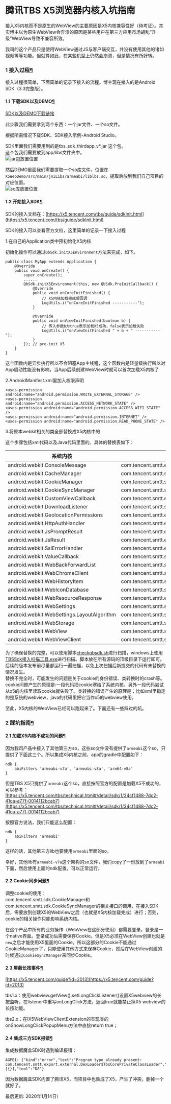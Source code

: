 # 腾讯TBS X5浏览器内核入坑指南

接入X5内核而不是原生的WebView的主要原因是X5内核兼容性好（待考证）。其实博主以为原生WebView会奔溃的原因是某些用户在第三方应用市场胡乱“升级”WebView导致不兼容所致。

我司的这个产品只是使用WebView通过JS与客户端交互，并没有使用其他的诸如视频等等功能。但就算如此，在某些机型上仍然会崩溃，但是情况有所好转。

### 1 接入过程[¶](https://blog.yorek.xyz/android/other/%E8%85%BE%E8%AE%AFX5%E5%86%85%E6%A0%B8%E5%85%A5%E5%9D%91%E6%8C%87%E5%8D%97/#1) <a href="#1" id="1"></a>

接入过程很简单，下面简单的记录下接入的流程。博主现在接入的是Android SDK（3.3完整版）。

#### 1.1 下载SDK以及DEMO[¶](https://blog.yorek.xyz/android/other/%E8%85%BE%E8%AE%AFX5%E5%86%85%E6%A0%B8%E5%85%A5%E5%9D%91%E6%8C%87%E5%8D%97/#11-sdkdemo) <a href="#11-sdkdemo" id="11-sdkdemo"></a>

[SDK以及DEMO下载链接](https://x5.tencent.com/tbs/sdk.html)

此步骤我们需要拿到两个东西：一个jar文件、一个so文件。

根据所需情况下载SDK、SDK接入示例-Android Studio。

SDK里面我们需要用到的是tbs\_sdk\_thirdapp\_v\*.jar 这个包。\
这个包我们需要放到app/libs文件夹中。\
![jar包放置位置](https://blog.yorek.xyz/assets/images/android/x5-jar%E5%8C%85%E6%94%BE%E7%BD%AE%E4%BD%8D%E7%BD%AE.png)

然后DEMO里面我们需要提取一个so库文件，位置在`X5WebDemo/src/main/jniLibs/armeabi/liblbs.so`，提取后放到我们自己项目的对应位置。\
![so库放置位置](https://blog.yorek.xyz/assets/images/android/x5-so%E5%BA%93%E6%94%BE%E7%BD%AE%E4%BD%8D%E7%BD%AE.png)

#### 1.2 开始接入SDK[¶](https://blog.yorek.xyz/android/other/%E8%85%BE%E8%AE%AFX5%E5%86%85%E6%A0%B8%E5%85%A5%E5%9D%91%E6%8C%87%E5%8D%97/#12-sdk) <a href="#12-sdk" id="12-sdk"></a>

SDK的接入文档在：[https://x5.tencent.com/tbs/guide/sdkInit.html](https://x5.tencent.com/tbs/guide/sdkInit.html)

SDK的接入可以查看官方文档，这里简单的记录一下接入过程

1.在自己的Application类中预初始化X5内核

初始化操作可以通过`QbSdk.initX5Environment`方法来完成，如下。

```
public class MyApp extends Application {
    @Override
    public void onCreate() {
        super.onCreate();
        ......
        QbSdk.initX5Environment(this, new QbSdk.PreInitCallback() {
            @Override
            public void onCoreInitFinished() {
                // X5内核加载完成后回调
                LogUtils.i("onCoreInitFinished -----------");
            }

            @Override
            public void onViewInitFinished(boolean b) {
                // 传入参数b为true表示加载X5成功，false表示加载失败
                LogUtils.i("onViewInitFinished " + b + " -----------");
            }
        }); // pre-init X5
    }
}
```

这个函数内是异步执行所以不会阻塞App主线程，这个函数内是轻量级执行所以对App启动性能没有影响，当App后续创建WebView时就可以首次加载X5内核了

2.AndroidManifest.xml里加入权限声明

```
<uses-permission android:name="android.permission.WRITE_EXTERNAL_STORAGE" />
<uses-permission android:name="android.permission.ACCESS_NETWORK_STATE" />
<uses-permission android:name="android.permission.ACCESS_WIFI_STATE" />
<uses-permission android:name="android.permission.INTERNET" />
<uses-permission android:name="android.permission.READ_PHONE_STATE" />
```

3.将原本webkit相关的类全部替换成X5内核中的

这个步骤包括xml代码以及Java代码里面的。具体的替换表如下：

| 系统内核                                       | SDK内核                                                                             |
| ------------------------------------------ | --------------------------------------------------------------------------------- |
| android.webkit.ConsoleMessage              | com.tencent.smtt.export.external.interfaces.ConsoleMessage                        |
| android.webkit.CacheManager                | com.tencent.smtt.sdk.CacheManager(deprecated)                                     |
| android.webkit.CookieManager               | com.tencent.smtt.sdk.CookieManager                                                |
| android.webkit.CookieSyncManager           | com.tencent.smtt.sdk.CookieSyncManager                                            |
| android.webkit.CustomViewCallback          | com.tencent.smtt.export.external.interfaces.IX5WebChromeClient.CustomViewCallback |
| android.webkit.DownloadListener            | com.tencent.smtt.sdk.DownloadListener                                             |
| android.webkit.GeolocationPermissions      | com.tencent.smtt.export.external.interfaces.GeolocationPermissionsCallback        |
| android.webkit.HttpAuthHandler             | com.tencent.smtt.export.external.interfaces.HttpAuthHandler                       |
| android.webkit.JsPromptResult              | com.tencent.smtt.export.external.interfaces.JsPromptResult                        |
| android.webkit.JsResult                    | com.tencent.smtt.export.external.interfaces.JsResult                              |
| android.webkit.SslErrorHandler             | com.tencent.smtt.export.external.interfaces.SslErrorHandler                       |
| android.webkit.ValueCallback               | com.tencent.smtt.sdk.ValueCallback                                                |
| android.webkit.WebBackForwardList          | com.tencent.smtt.sdk.WebBackForwardList                                           |
| android.webkit.WebChromeClient             | com.tencent.smtt.sdk.WebChromeClient                                              |
| android.webkit.WebHistoryItem              | com.tencent.smtt.sdk.WebHistoryItem                                               |
| android.webkit.WebIconDatabase             | com.tencent.smtt.sdk.WebIconDatabase                                              |
| android.webkit.WebResourceResponse         | com.tencent.smtt.export.external.interfaces.WebResourceResponse                   |
| android.webkit.WebSettings                 | com.tencent.smtt.sdk.WebSettings                                                  |
| android.webkit.WebSettings.LayoutAlgorithm | com.tencent.smtt.sdk.WebSettings.LayoutAlgorithm                                  |
| android.webkit.WebStorage                  | com.tencent.smtt.sdk.WebStorage                                                   |
| android.webkit.WebView                     | com.tencent.smtt.sdk.WebView                                                      |
| android.webkit.WebViewClient               | com.tencent.smtt.sdk.WebViewClient                                                |

为了确保替换的完整，可以使用脚本[checkqbsdk.sh](http://res.imtt.qq.com/TES/checkqbsdk.zip)进行扫描，windows上使用[TBSSdk接入扫描工具.exe](http://res.imtt.qq.com/TES/TBSSdk\_windows.zip)进行扫描。脚本放在所有源码的顶级目录下运行即可。后续的版本发布前尽量都运行一遍扫描，以免上次扫描后新提交的代码有未替换的情况发生。\
替换不完全时，可能发生的问题是关于cookie的身份错误、类转换时的crash等。cookie问题产生的原理是:一段代码把cookie塞给了系统内核，另外一段代码尝试从x5的内核里读取cookie就失败了。类转换的错误产生的原理是：比如xml里指定的是系统的webview，java的代码里把它当作x5的webview使用。

至此，X5内核的WebView已经可以跑起来了。下面还有一些踩过的坑。

### 2 踩坑指南[¶](https://blog.yorek.xyz/android/other/%E8%85%BE%E8%AE%AFX5%E5%86%85%E6%A0%B8%E5%85%A5%E5%9D%91%E6%8C%87%E5%8D%97/#2) <a href="#2" id="2"></a>

#### 2.1 加载X5内核不成功的问题[¶](https://blog.yorek.xyz/android/other/%E8%85%BE%E8%AE%AFX5%E5%86%85%E6%A0%B8%E5%85%A5%E5%9D%91%E6%8C%87%E5%8D%97/#21-x5) <a href="#21-x5" id="21-x5"></a>

因为我司产品中接入了其他第三方so，这些so文件没有提供了`armeabi`这个so，只提供了下面这三个。所以集成X5内核之前，app的gradle中配置如下：

```
ndk {
    abiFilters 'armeabi-v7a', 'armeabi-v8a', 'arm64-v8a'
}
```

但是TBS X5只提供了`armeabi`这个so，直接按照官方的配置是加载X5不成功的，可以参考：[https://x5.tencent.com/tbs/technical.html#/detail/sdk/1/34cf1488-7dc2-41ca-a77f-0014112bcab7](https://x5.tencent.com/tbs/technical.html#/detail/sdk/1/34cf1488-7dc2-41ca-a77f-0014112bcab7)

按照官方说法，我们只能这么配置：

```
ndk {
    abiFilters 'armeabi'
}
```

这样的话，其他第三方lib也要使用`armeabi`里面的so。

幸好，其他lib有`armeabi-v7a`这个架构的so文件，我们copy了一份放到了`armeabi`下面，然后使用上面的ndk配置，可以正常运行。

#### 2.2 Cookie同步问题[¶](https://blog.yorek.xyz/android/other/%E8%85%BE%E8%AE%AFX5%E5%86%85%E6%A0%B8%E5%85%A5%E5%9D%91%E6%8C%87%E5%8D%97/#22-cookie) <a href="#22-cookie" id="22-cookie"></a>

调整cookie的使用：\
com.tencent.smtt.sdk.CookieManager和com.tencent.smtt.sdk.CookieSyncManager的相关接口的调用，在接入SDK后，需要放到创建X5的WebView之后（也就是X5内核加载完成）进行；否则，cookie的相关操作只能影响系统内核。

在这个产品中所有的业务操作（WebView在这部分使用）都需要登录，登录是一个native界面。登录成功后需要保存Cookie。但是X5必须在WebView创建也就是`new`之后才能使用X5里面的Cookie。所以这部分的Cookie不能通过CookieManager了，只能使用其他方式来保存Cookie，然后在WebView创建的时候通过`CookieSyncManager`来同步Cookie。

#### 2.3 屏蔽长按事件[¶](https://blog.yorek.xyz/android/other/%E8%85%BE%E8%AE%AFX5%E5%86%85%E6%A0%B8%E5%85%A5%E5%9D%91%E6%8C%87%E5%8D%97/#23) <a href="#23" id="23"></a>

[https://x5.tencent.com/guide?id=2013](https://x5.tencent.com/guide?id=2013)

tbs1.x：使用webview.getView().setLongClickListener()设置X5webview的长按监听，在listener中重写onLongClick方法，返回true就能禁止掉X5 webview的长按功能。

tbs2.x：在IX5WebViewClientExtension的实现类的onShowLongClickPopupMenu方法中直接return true；

#### 2.4 集成三方SDK报错[¶](https://blog.yorek.xyz/android/other/%E8%85%BE%E8%AE%AFX5%E5%86%85%E6%A0%B8%E5%85%A5%E5%9D%91%E6%8C%87%E5%8D%97/#24-sdk) <a href="#24-sdk" id="24-sdk"></a>

集成数据魔盒SDK时遇到编译报错：

```
AGPBI: {"kind":"error","text":"Program type already present: com.tencent.smtt.export.external.DexLoader$TbsCorePrivateClassLoader","sources":[{}],"tool":"D8"}
```

因为数据魔盒SDK内置了腾讯X5，而项目中也集成了X5，产生了冲突，删掉一个就好了。

最后更新: 2020年1月14日\
